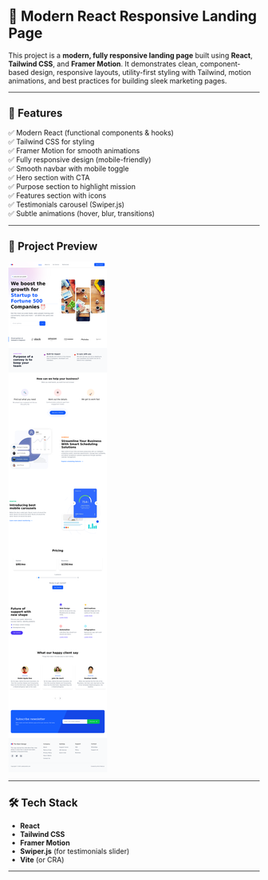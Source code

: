 # 🚀 Modern React Responsive Landing Page

This project is a **modern, fully responsive landing page** built using **React**, **Tailwind CSS**, and **Framer Motion**. It demonstrates clean, component-based design, responsive layouts, utility-first styling with Tailwind, motion animations, and best practices for building sleek marketing pages.

---

## 📌 Features

✅ Modern React (functional components & hooks)  
✅ Tailwind CSS for styling  
✅ Framer Motion for smooth animations  
✅ Fully responsive design (mobile-friendly)  
✅ Smooth navbar with mobile toggle  
✅ Hero section with CTA  
✅ Purpose section to highlight mission  
✅ Features section with icons  
✅ Testimonials carousel (Swiper.js)  
✅ Subtle animations (hover, blur, transitions)

---

## 📸 Project Preview

![Landing Page Screenshot](./src/assets/React%20Landing%20Page%20using%20React,%20Tailwind%20CSS,%20and%20Framer%20Motion.png)

---

## 🛠️ Tech Stack

- **React**
- **Tailwind CSS**
- **Framer Motion**
- **Swiper.js** (for testimonials slider)
- **Vite** (or CRA)

---